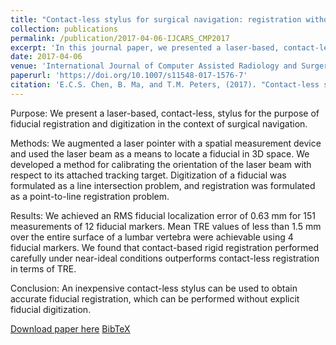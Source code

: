 ```yaml
---
title: "Contact-less stylus for surgical navigation: registration without digitization"
collection: publications
permalink: /publication/2017-04-06-IJCARS_CMP2017
excerpt: 'In this journal paper, we presented a laser-based, contact-less, stylus for the purpose of fiducial registration and digitization in the context of surgical navigation. This work was initially presented at IPCAI 2017.'
date: 2017-04-06
venue: 'International Journal of Computer Assisted Radiology and Surgery'
paperurl: 'https://doi.org/10.1007/s11548-017-1576-7'
citation: 'E.C.S. Chen, B. Ma, and T.M. Peters, (2017). "Contact-less stylus for surgical navigation: registration without digitization"; in <i>International Journal of Computer Assisted Radiology and Surgery</i>, 12(7), pp. 1231-1241.'
---
```


Purpose:
We present a laser-based, contact-less, stylus for the purpose of fiducial registration and digitization in the context of surgical navigation.

Methods:
We augmented a laser pointer with a spatial measurement device and used the laser beam as a means to locate a fiducial in 3D space. We developed a method for calibrating the orientation of the laser beam with respect to its attached tracking target. Digitization of a fiducial was formulated as a line intersection problem, and registration was formulated as a point-to-line registration problem.

Results:
We achieved an RMS fiducial localization error of 0.63 mm for 151 measurements of 12 fiducial markers. Mean TRE values of less than 1.5 mm over the entire surface of a lumbar vertebra were achievable using 4 fiducial markers. We found that contact-based rigid registration performed carefully under near-ideal conditions outperforms contact-less registration in terms of TRE.

Conclusion:
An inexpensive contact-less stylus can be used to obtain accurate fiducial registration, which can be performed without explicit fiducial digitization.

[Download paper here](https://doi.org/10.1007/s11548-017-1576-7) [BibTeX](./../files/bibtex/CMP2017.bib)